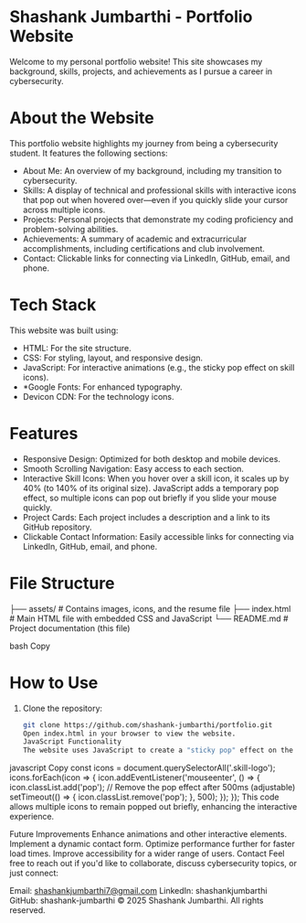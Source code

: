 # Shashank Jumbarthi - Portfolio Website

Welcome to my personal portfolio website! This site showcases my background, skills, projects, and achievements as I pursue a career in cybersecurity.

# About the Website

This portfolio website highlights my journey from being a cybersecurity student. It features the following sections:

- About Me: An overview of my background, including my transition to cybersecurity.
- Skills: A display of technical and professional skills with interactive icons that pop out when hovered over—even if you quickly slide your cursor across multiple icons.
- Projects: Personal projects that demonstrate my coding proficiency and problem-solving abilities.
- Achievements: A summary of academic and extracurricular accomplishments, including certifications and club involvement.
- Contact: Clickable links for connecting via LinkedIn, GitHub, email, and phone.

# Tech Stack

This website was built using:

- HTML: For the site structure.
- CSS: For styling, layout, and responsive design.
- JavaScript: For interactive animations (e.g., the sticky pop effect on skill icons).
- *Google Fonts: For enhanced typography.
- Devicon CDN: For the technology icons.

# Features

- Responsive Design: Optimized for both desktop and mobile devices.
- Smooth Scrolling Navigation: Easy access to each section.
- Interactive Skill Icons: When you hover over a skill icon, it scales up by 40% (to 140% of its original size). JavaScript adds a temporary pop effect, so multiple icons can pop out briefly if you slide your mouse quickly.
- Project Cards: Each project includes a description and a link to its GitHub repository.
- Clickable Contact Information: Easily accessible links for connecting via LinkedIn, GitHub, email, and phone.

# File Structure

├── assets/ # Contains images, icons, and the resume file ├── index.html # Main HTML file with embedded CSS and JavaScript └── README.md # Project documentation (this file)

bash
Copy

# How to Use

1. Clone the repository:

   ```bash
   git clone https://github.com/shashank-jumbarthi/portfolio.git
   Open index.html in your browser to view the website.
   JavaScript Functionality
   The website uses JavaScript to create a "sticky pop" effect on the skill icons. When your cursor enters a skill icon, the icon temporarily scales up by 40%, even if you quickly slide your mouse across several icons. Here's the key JavaScript snippet used:
   ```

javascript
Copy
const icons = document.querySelectorAll('.skill-logo');
icons.forEach(icon => {
icon.addEventListener('mouseenter', () => {
icon.classList.add('pop');
// Remove the pop effect after 500ms (adjustable)
setTimeout(() => {
icon.classList.remove('pop');
}, 500);
});
});
This code allows multiple icons to remain popped out briefly, enhancing the interactive experience.

Future Improvements
Enhance animations and other interactive elements.
Implement a dynamic contact form.
Optimize performance further for faster load times.
Improve accessibility for a wider range of users.
Contact
Feel free to reach out if you'd like to collaborate, discuss cybersecurity topics, or just connect:

Email: shashankjumbarthi7@gmail.com
LinkedIn: shashankjumbarthi
GitHub: shashank-jumbarthi
© 2025 Shashank Jumbarthi. All rights reserved.
